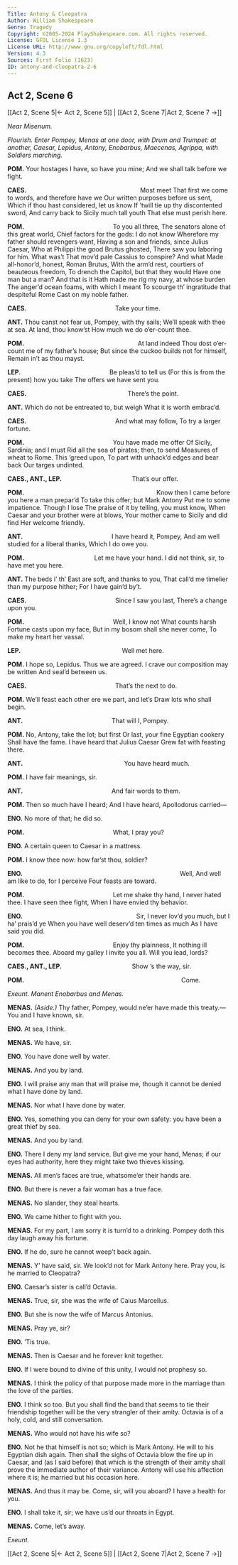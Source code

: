 ```yaml
---
Title: Antony & Cleopatra
Author: William Shakespeare
Genre: Tragedy
Copyright: ©2005-2024 PlayShakespeare.com. All rights reserved.
License: GFDL License 1.3
License URL: http://www.gnu.org/copyleft/fdl.html
Version: 4.3
Sources: First Folio (1623)
ID: antony-and-cleopatra-2-6
---
```


## Act 2, Scene 6
[[Act 2, Scene 5|← Act 2, Scene 5]] | [[Act 2, Scene 7|Act 2, Scene 7 →]]

*Near Misenum.*

*Flourish. Enter Pompey, Menas at one door, with Drum and Trumpet: at another, Caesar, Lepidus, Antony, Enobarbus, Maecenas, Agrippa, with Soldiers marching.*

**POM.**
Your hostages I have, so have you mine;
And we shall talk before we fight.

**CAES.**
                  Most meet
That first we come to words, and therefore have we
Our written purposes before us sent,
Which if thou hast considered, let us know
If ’twill tie up thy discontented sword,
And carry back to Sicily much tall youth
That else must perish here.

**POM.**
              To you all three,
The senators alone of this great world,
Chief factors for the gods: I do not know
Wherefore my father should revengers want,
Having a son and friends, since Julius Caesar,
Who at Philippi the good Brutus ghosted,
There saw you laboring for him. What was’t
That mov’d pale Cassius to conspire? And what
Made all-honor’d, honest, Roman Brutus,
With the arm’d rest, courtiers of beauteous freedom,
To drench the Capitol, but that they would
Have one man but a man? And that is it
Hath made me rig my navy, at whose burden
The anger’d ocean foams, with which I meant
To scourge th’ ingratitude that despiteful Rome
Cast on my noble father.

**CAES.**
              Take your time.

**ANT.**
Thou canst not fear us, Pompey, with thy sails;
We’ll speak with thee at sea. At land, thou know’st
How much we do o’er-count thee.

**POM.**
                  At land indeed
Thou dost o’er-count me of my father’s house;
But since the cuckoo builds not for himself,
Remain in’t as thou mayst.

**LEP.**
              Be pleas’d to tell us
(For this is from the present) how you take
The offers we have sent you.

**CAES.**
                There’s the point.

**ANT.**
Which do not be entreated to, but weigh
What it is worth embrac’d.

**CAES.**
              And what may follow,
To try a larger fortune.

**POM.**
              You have made me offer
Of Sicily, Sardinia; and I must
Rid all the sea of pirates; then, to send
Measures of wheat to Rome. This ’greed upon,
To part with unhack’d edges and bear back
Our targes undinted.

**CAES., ANT., LEP.**
           That’s our offer.

**POM.**
                     Know then
I came before you here a man prepar’d
To take this offer; but Mark Antony
Put me to some impatience. Though I lose
The praise of it by telling, you must know,
When Caesar and your brother were at blows,
Your mother came to Sicily and did find
Her welcome friendly.

**ANT.**
              I have heard it, Pompey,
And am well studied for a liberal thanks,
Which I do owe you.

**POM.**
           Let me have your hand.
I did not think, sir, to have met you here.

**ANT.**
The beds i’ th’ East are soft, and thanks to you,
That call’d me timelier than my purpose hither;
For I have gain’d by’t.

**CAES.**
              Since I saw you last,
There’s a change upon you.

**POM.**
              Well, I know not
What counts harsh Fortune casts upon my face,
But in my bosom shall she never come,
To make my heart her vassal.

**LEP.**
                Well met here.

**POM.**
I hope so, Lepidus. Thus we are agreed.
I crave our composition may be written
And seal’d between us.

**CAES.**
              That’s the next to do.

**POM.**
We’ll feast each other ere we part, and let’s
Draw lots who shall begin.

**ANT.**
              That will I, Pompey.

**POM.**
No, Antony, take the lot; but first
Or last, your fine Egyptian cookery
Shall have the fame. I have heard that Julius Caesar
Grew fat with feasting there.

**ANT.**
                You have heard much.

**POM.**
I have fair meanings, sir.

**ANT.**
              And fair words to them.

**POM.**
Then so much have I heard;
And I have heard, Apollodorus carried⁠—

**ENO.**
No more of that; he did so.

**POM.**
              What, I pray you?

**ENO.**
A certain queen to Caesar in a mattress.

**POM.**
I know thee now: how far’st thou, soldier?

**ENO.**
                         Well,
And well am like to do, for I perceive
Four feasts are toward.

**POM.**
              Let me shake thy hand,
I never hated thee. I have seen thee fight,
When I have envied thy behavior.

**ENO.**
                  Sir,
I never lov’d you much, but I ha’ prais’d ye
When you have well deserv’d ten times as much
As I have said you did.

**POM.**
              Enjoy thy plainness,
It nothing ill becomes thee.
Aboard my galley I invite you all.
Will you lead, lords?

**CAES., ANT., LEP.**
           Show ’s the way, sir.

**POM.**
                         Come.

*Exeunt. Manent Enobarbus and Menas.*

**MENAS.**
*(Aside.)*
Thy father, Pompey, would ne’er have made this treaty.—You and I have known, sir.

**ENO.**
At sea, I think.

**MENAS.**
We have, sir.

**ENO.**
You have done well by water.

**MENAS.**
And you by land.

**ENO.**
I will praise any man that will praise me, though it cannot be denied what I have done by land.

**MENAS.**
Nor what I have done by water.

**ENO.**
Yes, something you can deny for your own safety: you have been a great thief by sea.

**MENAS.**
And you by land.

**ENO.**
There I deny my land service. But give me your hand, Menas; if our eyes had authority, here they might take two thieves kissing.

**MENAS.**
All men’s faces are true, whatsome’er their hands are.

**ENO.**
But there is never a fair woman has a true face.

**MENAS.**
No slander, they steal hearts.

**ENO.**
We came hither to fight with you.

**MENAS.**
For my part, I am sorry it is turn’d to a drinking. Pompey doth this day laugh away his fortune.

**ENO.**
If he do, sure he cannot weep’t back again.

**MENAS.**
Y’ have said, sir. We look’d not for Mark Antony here. Pray you, is he married to Cleopatra?

**ENO.**
Caesar’s sister is call’d Octavia.

**MENAS.**
True, sir, she was the wife of Caius Marcellus.

**ENO.**
But she is now the wife of Marcus Antonius.

**MENAS.**
Pray ye, sir?

**ENO.**
’Tis true.

**MENAS.**
Then is Caesar and he forever knit together.

**ENO.**
If I were bound to divine of this unity, I would not prophesy so.

**MENAS.**
I think the policy of that purpose made more in the marriage than the love of the parties.

**ENO.**
I think so too. But you shall find the band that seems to tie their friendship together will be the very strangler of their amity. Octavia is of a holy, cold, and still conversation.

**MENAS.**
Who would not have his wife so?

**ENO.**
Not he that himself is not so; which is Mark Antony. He will to his Egyptian dish again. Then shall the sighs of Octavia blow the fire up in Caesar, and (as I said before) that which is the strength of their amity shall prove the immediate author of their variance. Antony will use his affection where it is; he married but his occasion here.

**MENAS.**
And thus it may be. Come, sir, will you aboard? I have a health for you.

**ENO.**
I shall take it, sir; we have us’d our throats in Egypt.

**MENAS.**
Come, let’s away.

*Exeunt.*

[[Act 2, Scene 5|← Act 2, Scene 5]] | [[Act 2, Scene 7|Act 2, Scene 7 →]]